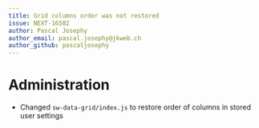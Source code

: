 ```yaml
---
title: Grid columns order was not restored
issue: NEXT-16502
author: Pascal Josephy
author_email: pascal.josephy@jkweb.ch
author_github: pascaljosephy
---
```

# Administration
*  Changed `sw-data-grid/index.js` to restore order of columns in stored user settings
